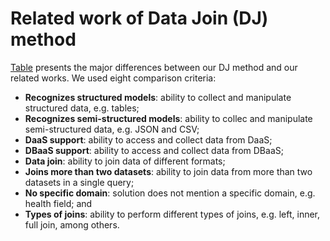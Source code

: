 # Related work of Data Join (DJ) method
[Table](https://github.com/elivaldolozer/RelatedWork-DJ/blob/master/Table.md) presents the major differences between our DJ method and our related works. We used eight comparison criteria:
- **Recognizes structured models**: ability to collect and manipulate structured data, e.g. tables;
- **Recognizes semi-structured models**: ability to collec and manipulate semi-structured data, e.g. JSON and CSV;
- **DaaS support**: ability to access and collect data from DaaS;
- **DBaaS support**: ability to access and collect data from DBaaS;
- **Data join**: ability to join data of different formats;
- **Joins more than two datasets**: ability to join data from more than two datasets in a single query;
- **No specific domain**: solution does not mention a specific domain, e.g. health field; and
- **Types of joins**: ability to perform different types of joins, e.g. left, inner, full join, among others.
